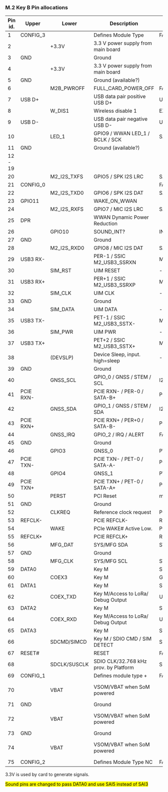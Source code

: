 ### M.2 Key B Pin allocations

| Pin id.	| Upper     | Lower      | Description                        | Counterpoint   | Voltage Level | Spec Feature |
|-----------|-----------|------------|------------------------------------|----------------|---------------|--------------|
| 1         | CONFIG_3  |		     | Defines Module Type	              | FACE-EX        |               |
| 2         |           | +3.3V	     | 3.3 V power supply from main board |  			   | 3.3V          |
| 3	        | GND		|            | Ground	                          |                |  GND		   |
| 4	        | 	        | +3.3V	     | 3.3 V power supply from main board |                | 3.3V          |
| 5	        | GND		|            | Ground (available?)                |                | GND	       |
| 6	        | 	        | M2B_PWROFF | FULL_CARD_POWER_OFF                |	FACE-EX P6.4   | 3.3V          |
| 7	        | USB D+	|            | USB data pair positive	USB D+    | USB D+         |     |			
| 8	        | 	        | W_DIS1     | Wireless disable 1				  | EXB.3          |               |
| 9	        | USB D-	|            | USB data pair negative	USB D-    | USB D-         |     |			
| 10        | 	        | LED_1      | GPIO9 / WWAN LED_1 / BCLK / SCK    | SAI5_TXC/P2.55 | 3.3V          |
| 11	    | GND		|            | Ground (available?)	              |                | GND          |
| 12 - 19   |			|            |                                    |                |            |   		
| 20        |           | M2_I2S_TXFS| GPIO5 / SPK I2S LRC                | SAI5_TXFS/P2.53| 1.8V          |
| 21	    | CONFIG_0	|            |		  			                  | FACE-EX        |              |
| 22	    |           | M2_I2S_TXD0| GPIO6 / SPK I2S DAT                | SAI5_TXD0/P2.60| 1.8V         |
| 23	    | GPIO11    |            | 	WAKE_ON_WWAN		              |                | 1.8V         |
| 24	    |           | M2_I2S_RXFS| GPIO7 / MIC I2S LRC			      | SAI5_RXFS/P1.34| 1.8V         |
| 25        | DPR       | 	         | WWAN Dynamic Power Reduction       |                | 1.8V         |
| 26	    |           | GPIO10     | SOUND_INT?                         | INT pin?       | 1.8V         |
| 27	    | GND		|            | Ground	                          |                | GND          |
| 28        |           | M2_I2S_RXD0| GPIO8 / MIC I2S DAT			      | SAI5_RXD0/P1.28| 1.8V         |
| 29	    | USB3 RX-	|            | PER-1 / SSIC	M2_USB3_SSRXN		  | M2_USB3_SSRX-  |              |	
| 30	    |           | SIM_RST    | UIM RESET			              | -              |              |
| 31        | USB3 RX+  |            | PER+1 / SSIC	M2_USB3_SSRXP		  | M2_USB3_SSRX+  |              |	
| 32		|           | SIM_CLK    | UIM CLK			                  | -              |              |
| 33        | GND		|            | Ground                             |                | GND	      |
| 34		|           | SIM_DATA	 | UIM DATA			                  | -              |              |
| 35        | USB3 TX-	|            | PET-1 / SSIC	M2_USB3_SSTX-	      | M2_USB3_SSTX-  |              |
| 36        |           | SIM_PWR    | UIM PWR			                  | -              |              |
| 37        | USB3 TX+  |            | PET+2 / SSIC	M2_USB3_SSTX+		  | M2_USB3_SSTX+  |              |
| 38        | 	        | (DEVSLP)   | Device Sleep, input. high=sleep    | -              | 3.3V         | SATA only |
| 39        | GND       |            | Ground	                          |                | GND          |
| 40        | 	        | GNSS_SCL   | GPIO_0 / GNSS / STEM / SCL         | I2C3 SCL       | 1.8V         |
| 41        | PCIE RXN-	|            | PCIE RXN- / PER-0 / SATA-B+        | PCIE RXN-      |          |			
| 42        | 	        | GNSS_SDA   | GPIO_1 / GNSS / STEM / SDA         | I2C3 SDA       | 1.8V         |
| 43        | PCIE RXN+ |            | PCIE RXN+ / PER+0 / SATA-B-        |	PCIE RXN+      | 1.8V          |
| 44        | 	        | GNSS_IRQ   | GPIO_2 / IRQ / ALERT               | FACE-EX        | 1.8V          |
| 45        | GND		|            | Ground	                          |                | GND           |
| 46        | 	        | GPIO3      | GNSS_0                             | PWM2_OUT       | 1.8V          |
| 47        | PCIE TXN- |            | PCIE TXN- / PET-0 / SATA-A-        | PCIE TXN-      | 1.8V      |			
| 48        | 	        | GPIO4      | GNSS_1                             | PWM3_OUT       | 1.8V          |
| 49        | PCIE TXN+	|            | PCIE TXN+ / PET-0 / SATA-A+        | PCIE TXN+      | 1.8V      |			
| 50        |           | PERST	     | PCI Reset	                      | mPCIe_PERST    | 3.3V              |
| 51        | GND		|            | Ground                             |                | GND           |
| 52        | 	        | CLKREQ     | Reference clock request		      | PCIE_CLKREQ_B  | 3.3V         |
| 53        | REFCLK-   |            | PCIE REFCLK-	                      | REFCLK-        |              |
| 54        | 	        | WAKE       | PCIe WAKE# Active Low.	          | PCIE_WAKE_B    | 3.3V        |		
| 55        | REFCLK+   |            | PCIE REFCLK+				          | REFCLK+        |              |
| 56        | 	        | MFG_DAT    | SYS/MFG SDA                        | SYS I2C SDA    |               |	
| 57        | GND		|            | Ground                             |                |               |
| 58        | 	        | MFG_CLK    | SYS/MFG SCL                        | SYS I2C SCL    |               |
| 59        | DATA0     |            | Key M                              | SD2_DATA0      | 3.3V          |
| 60        | 	        | COEX3      | Key M                              | GPIO4_IO21     |               |
| 61        | DATA1     |            | Key M                              | SD2_DATA1      | 3.3V          |
| 62        | 	        | COEX_TXD   | Key M/Access to LoRa/ Debug Output | UART2_TXD      | 1.8V          |
| 63        | DATA2     |            | Key M                              | SD2_DATA2      | 3.3V          |
| 64        | 	        | COEX_RXD   | Key M/Access to LoRa/ Debug Output | UART2_RXD      | 1.8V          |
| 65        | DATA3     |            | Key M                              | SD2_DATA3      | 3.3V          |
| 66        | 	        |SDCMD/SIMCD | Key M / SDIO CMD / SIM DETECT      | SD2_CMD        | 3.3V          |
| 67        | RESET#	|            | RESET			                  | FACE-EX        | 1.8V         | WWAN
| 68        |           |SDCLK/SUSCLK| SDIO CLK/32.768 kHz prov. by Platform    | SD2_CLK  | +3.3V         |   			
| 69        | CONFIG_1	|            | Defines module type			+	  | FACE-EX P6.1   |               |
| 70        |           | VBAT       | VSOM/VBAT when SoM powered         |                | +3.1V - +4.4V |
| 71        | GND		|            | Ground				              |                | GND           |
| 72        |           | VBAT       | VSOM/VBAT when SoM powered         |                | +3.1V - +4.4V |
| 73        | GND		|            | Ground				              |                | GND           |
| 74        | 	        | VBAT       | VSOM/VBAT when SoM powered         |                | +3.1V - +4.4V |
| 75        | CONFIG_2  |            | Defines Module Type	NC	          | FACE-EX        |               |

3.3V is used by card to generate signals.

<mark>Sound pins are changed to pass DATA0 and use SAI5 instead of SAI3</mark>
